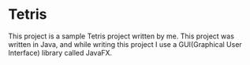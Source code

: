 # Tetris
This project is a sample Tetris project written by me. This project was written in Java, and while writing this project I use a GUI(Graphical User Interface) library called JavaFX.
